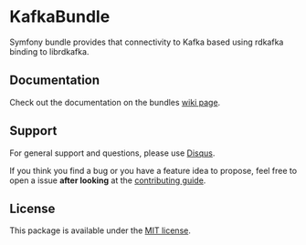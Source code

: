 # KafkaBundle

Symfony bundle provides that connectivity to Kafka based using rdkafka binding to librdkafka.

## Documentation

Check out the documentation on the bundles [wiki page](https://github.com/bruery/kafka-bundle/wiki).

## Support

For general support and questions, please use [Disqus](https://disqus.com/home/channel/thebruery/discussion/channel-thebruery/bug_reporting).

If you think you find a bug or you have a feature idea to propose, feel free to open a issue
**after looking** at the [contributing guide](CONTRIBUTING.md).

## License

This package is available under the [MIT license](LICENSE).